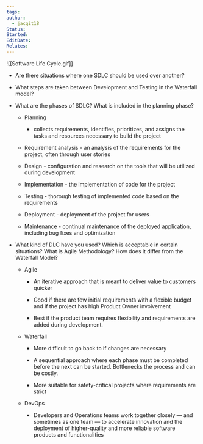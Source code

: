```yaml
---
tags: 
author:
  - jacgit18
Status: 
Started: 
EditDate: 
Relates:
---
```

![[Software Life Cycle.gif]]


-   Are there situations where one SDLC should be used over another? 
    
-   What steps are taken between Development and Testing in the Waterfall model? 
    
-   What are the phases of SDLC? What is included in the planning phase?  
    
    -   Planning  
        
        -   collects requirements, identifies, prioritizes, and assigns the tasks and resources necessary to build the project 
            
    -   Requirement analysis - an analysis of the requirements for the project, often through user stories 
        
    -   Design - configuration and research on the tools that will be utilized during development 
        
    -   Implementation - the implementation of code for the project 
        
    -   Testing - thorough testing of implemented code based on the requirements 
        
    -   Deployment - deployment of the project for users 
        
    -   Maintenance - continual maintenance of the deployed application, including bug fixes and optimization 
        
-   What kind of DLC have you used? Which is acceptable in certain situations? What is Agile Methodology? How does it differ from the Waterfall Model?  
    
    -   Agile  
        
        -   An iterative approach that is meant to deliver value to customers quicker 
            
        -   Good if there are few initial requirements with a flexible budget and if the project has high Product Owner involvement 
            
        -   Best if the product team requires flexibility and requirements are added during development. 
            
    -   Waterfall  
        
        -   More difficult to go back to if changes are necessary 
            
        -   A sequential approach where each phase must be completed before the next can be started. Bottlenecks the process and can be costly. 
            
        -   More suitable for safety-critical projects where requirements are strict 
            
    -   DevOps  
        
        -   Developers and Operations teams work together closely — and sometimes as one team — to accelerate innovation and the deployment of higher-quality and more reliable software products and functionalities